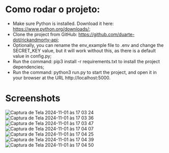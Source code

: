 # Como rodar o projeto:
- Make sure Python is installed. Download it here: https://www.python.org/downloads/;
- Clone the project from GitHub: https://github.com/duarte-dot/rickandmorty-api;
- Optionally, you can rename the env_example file to .env and change the SECRET_KEY value, but it will work without this, as there is a default value in config.py;
- Run the command: pip3 install -r requirements.txt to install the project dependencies;
- Run the command: python3 run.py to start the project, and open it in your browser at the URL http://localhost:5000.

# Screenshots
![Captura de Tela 2024-11-01 às 17 03 24](https://github.com/user-attachments/assets/f7fdf1b2-dd9d-4b15-9183-939c73e9cf34)
![Captura de Tela 2024-11-01 às 17 03 36](https://github.com/user-attachments/assets/31314b65-d934-4d80-9a3c-4e25fb66fe13)
![Captura de Tela 2024-11-01 às 17 03 47](https://github.com/user-attachments/assets/17d6e8ba-3c57-4bb6-8087-cf9bbc8d5595)
![Captura de Tela 2024-11-01 às 17 04 07](https://github.com/user-attachments/assets/f6c582a8-eb15-406f-af20-da059a2b0d11)
![Captura de Tela 2024-11-01 às 17 04 25](https://github.com/user-attachments/assets/8d96611c-5562-4b60-b45d-2eab2fbcd1c0)
![Captura de Tela 2024-11-01 às 17 04 39](https://github.com/user-attachments/assets/67f80ae3-813b-4614-af7c-80028ac80904)
![Captura de Tela 2024-11-01 às 17 04 50](https://github.com/user-attachments/assets/4d746b80-651d-4e42-9cd1-627cb6487eef)
